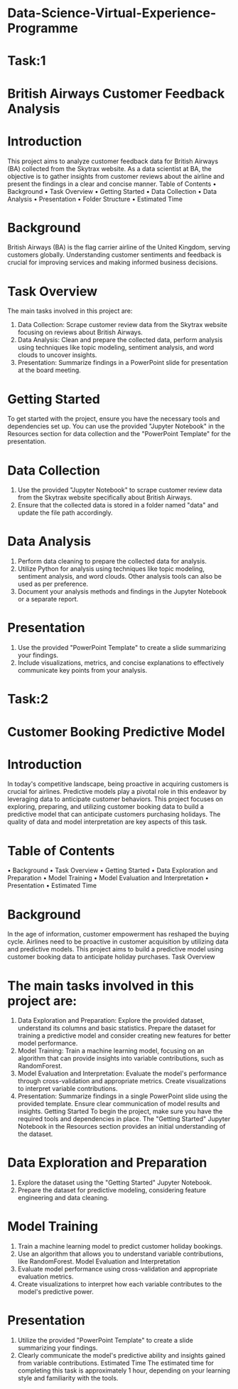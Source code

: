 # Data-Science-Virtual-Experience-Programme
# Task:1
# British Airways Customer Feedback Analysis
# Introduction
This project aims to analyze customer feedback data for British Airways (BA) collected from the Skytrax website. As a data scientist at BA, the objective is to gather insights from customer reviews about the airline and present the findings in a clear and concise manner.
Table of Contents
•	Background
•	Task Overview
•	Getting Started
•	Data Collection
•	Data Analysis
•	Presentation
•	Folder Structure
•	Estimated Time
# Background
British Airways (BA) is the flag carrier airline of the United Kingdom, serving customers globally. Understanding customer sentiments and feedback is crucial for improving services and making informed business decisions.
# Task Overview
The main tasks involved in this project are:
1.	Data Collection: Scrape customer review data from the Skytrax website focusing on reviews about British Airways.
2.	Data Analysis: Clean and prepare the collected data, perform analysis using techniques like topic modeling, sentiment analysis, and word clouds to uncover insights.
3.	Presentation: Summarize findings in a PowerPoint slide for presentation at the board meeting.
# Getting Started
To get started with the project, ensure you have the necessary tools and dependencies set up. You can use the provided "Jupyter Notebook" in the Resources section for data collection and the "PowerPoint Template" for the presentation.
# Data Collection
1.	Use the provided "Jupyter Notebook" to scrape customer review data from the Skytrax website specifically about British Airways.
2.	Ensure that the collected data is stored in a folder named "data" and update the file path accordingly.
# Data Analysis
1.	Perform data cleaning to prepare the collected data for analysis.
2.	Utilize Python for analysis using techniques like topic modeling, sentiment analysis, and word clouds. Other analysis tools can also be used as per preference.
3.	Document your analysis methods and findings in the Jupyter Notebook or a separate report.
# Presentation
1.	Use the provided "PowerPoint Template" to create a slide summarizing your findings.
2.	Include visualizations, metrics, and concise explanations to effectively communicate key points from your analysis.



# Task:2
# Customer Booking Predictive Model
# Introduction
In today's competitive landscape, being proactive in acquiring customers is crucial for airlines. Predictive models play a pivotal role in this endeavor by leveraging data to anticipate customer behaviors. This project focuses on exploring, preparing, and utilizing customer booking data to build a predictive model that can anticipate customers purchasing holidays. The quality of data and model interpretation are key aspects of this task.
# Table of Contents
•	Background
•	Task Overview
•	Getting Started
•	Data Exploration and Preparation
•	Model Training
•	Model Evaluation and Interpretation
•	Presentation
•	Estimated Time
# Background
In the age of information, customer empowerment has reshaped the buying cycle. Airlines need to be proactive in customer acquisition by utilizing data and predictive models. This project aims to build a predictive model using customer booking data to anticipate holiday purchases.
Task Overview
# The main tasks involved in this project are:
1.	Data Exploration and Preparation: Explore the provided dataset, understand its columns and basic statistics. Prepare the dataset for training a predictive model and consider creating new features for better model performance.
2.	Model Training: Train a machine learning model, focusing on an algorithm that can provide insights into variable contributions, such as RandomForest.
3.	Model Evaluation and Interpretation: Evaluate the model's performance through cross-validation and appropriate metrics. Create visualizations to interpret variable contributions.
4.	Presentation: Summarize findings in a single PowerPoint slide using the provided template. Ensure clear communication of model results and insights.
Getting Started
To begin the project, make sure you have the required tools and dependencies in place. The "Getting Started" Jupyter Notebook in the Resources section provides an initial understanding of the dataset.
# Data Exploration and Preparation
1.	Explore the dataset using the "Getting Started" Jupyter Notebook.
2.	Prepare the dataset for predictive modeling, considering feature engineering and data cleaning.
# Model Training
1.	Train a machine learning model to predict customer holiday bookings.
2.	Use an algorithm that allows you to understand variable contributions, like RandomForest.
Model Evaluation and Interpretation
1.	Evaluate model performance using cross-validation and appropriate evaluation metrics.
2.	Create visualizations to interpret how each variable contributes to the model's predictive power.
# Presentation
1.	Utilize the provided "PowerPoint Template" to create a slide summarizing your findings.
2.	Clearly communicate the model's predictive ability and insights gained from variable contributions.
Estimated Time
The estimated time for completing this task is approximately 1 hour, depending on your learning style and familiarity with the tools.



